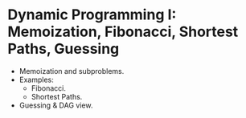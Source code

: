 # Dynamic Programming I: Memoization, Fibonacci, Shortest Paths, Guessing

- Memoization and subproblems.
- Examples:
  - Fibonacci.
  - Shortest Paths.
- Guessing & DAG view.

